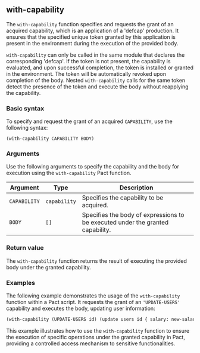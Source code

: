 ## with-capability
The `with-capability` function specifies and requests the grant of an acquired capability, which is an application of a 'defcap' production. It ensures that the specified unique token granted by this application is present in the environment during the execution of the provided body. 

`with-capability` can only be called in the same module that declares the corresponding 'defcap'. If the token is not present, the capability is evaluated, and upon successful completion, the token is installed or granted in the environment. The token will be automatically revoked upon completion of the body. Nested `with-capability` calls for the same token detect the presence of the token and execute the body without reapplying the capability.

### Basic syntax

To specify and request the grant of an acquired `CAPABILITY`, use the following syntax:

`(with-capability CAPABILITY BODY)`

### Arguments

Use the following arguments to specify the capability and the body for execution using the `with-capability` Pact function.

| Argument | Type | Description |
| --- | --- | --- |
| `CAPABILITY` | `capability` | Specifies the capability to be acquired. |
| `BODY` | `[]` | Specifies the body of expressions to be executed under the granted capability. |

### Return value

The `with-capability` function returns the result of executing the provided body under the granted capability.

### Examples

The following example demonstrates the usage of the `with-capability` function within a Pact script. It requests the grant of an `'UPDATE-USERS'` capability and executes the body, updating user information:

```lisp
(with-capability (UPDATE-USERS id) (update users id { salary: new-salary }))
```

This example illustrates how to use the `with-capability` function to ensure the execution of specific operations under the granted capability in Pact, providing a controlled access mechanism to sensitive functionalities.

